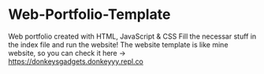 # Web-Portfolio-Template
Web portfolio created with HTML, JavaScript &amp; CSS
Fill the necessar stuff in the index file and run the website!
The website template is like mine website, so you can check it here -> https://donkeysgadgets.donkeyyy.repl.co
